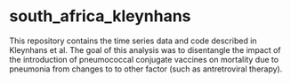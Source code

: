 # south_africa_kleynhans
This repository contains the time series data and code described in Kleynhans et al. The goal of this analysis was to disentangle the impact of the introduction of pneumococcal conjugate vaccines on mortality due to pneumonia from changes to to other factor (such as antretroviral therapy).
